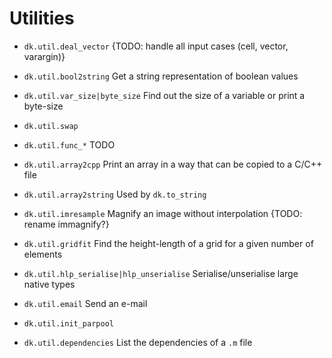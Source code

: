 
# Utilities

- `dk.util.deal_vector` {TODO: handle all input cases (cell, vector, varargin)}
- `dk.util.bool2string` Get a string representation of boolean values
- `dk.util.var_size|byte_size` Find out the size of a variable or print a byte-size
- `dk.util.swap`

- `dk.util.func_*` TODO
- `dk.util.array2cpp` Print an array in a way that can be copied to a C/C++ file
- `dk.util.array2string` Used by `dk.to_string`  
- `dk.util.imresample` Magnify an image without interpolation {TODO: rename immagnify?}
- `dk.util.gridfit` Find the height-length of a grid for a given number of elements

- `dk.util.hlp_serialise|hlp_unserialise` Serialise/unserialise large native types
- `dk.util.email` Send an e-mail
- `dk.util.init_parpool`
- `dk.util.dependencies` List the dependencies of a `.m` file

